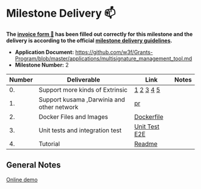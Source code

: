 # Milestone Delivery :mailbox:

**The [invoice form :pencil:](https://docs.google.com/forms/d/e/1FAIpQLSfmNYaoCgrxyhzgoKQ0ynQvnNRoTmgApz9NrMp-hd8mhIiO0A/viewform) has been filled out correctly for this milestone and the delivery is according to the official [milestone delivery guidelines](https://github.com/w3f/Grants-Program/blob/master/docs/milestone-deliverables-guidelines.md).**  

* **Application Document:** https://github.com/w3f/Grants-Program/blob/master/applications/multisignature_management_tool.md
* **Milestone Number:** 2


| Number | Deliverable | Link | Notes |
| --- | --- | --- | --- |
| 0. | Support more kinds of Extrinsic | [1](https://github.com/itering/subscan-multisig-react/commit/51bf80353820f989733aa0e9f188848691c7600c) [2](https://github.com/itering/subscan-multisig-react/commit/8dd5602fa53f502fff34d52cc3d41bfcf3e05cd4) [3](https://github.com/itering/subscan-multisig-react/commit/eec95e36cc40ade15c5fcf5c5edde0b08cef2b41) [4](https://github.com/itering/subscan-multisig-react/commit/6f111c7a75d28ae0eab8e15b5bca14a9bff55521) [5](https://github.com/itering/subscan-multisig-react/commit/2f3e638d6d7197ea35a2592405c6026750c9a8ff) | 
| 1. | Support kusama ,Darwinia and other network | [pr](https://github.com/itering/subscan-multisig-react/commit/20d2630204189756b1d5df831e79dba46343a252) | 
| 2. | Docker Files and Images | [Dockerfile](https://github.com/itering/subscan-multisig-react/blob/master/Dockerfile) | 
| 3. | Unit tests and integration test | [Unit Test](https://github.com/itering/subscan-multisig-react/tree/master/src/__tests__) [E2E](https://github.com/itering/subscan-multisig-react/tree/master/cypress)| 
| 4. | Tutorial | [Readme](https://github.com/itering/subscan-multisig-react/blob/master/README.md) |

## General Notes
[Online demo](https://multisig.subscan.io)
